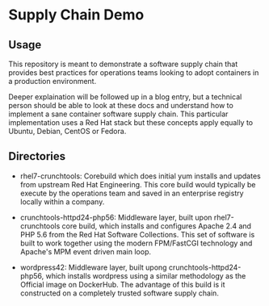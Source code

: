Supply Chain Demo
======================================

Usage
-----
This repository is meant to demonstrate a software supply chain that provides best practices for operations teams looking to  adopt containers in a production environment. 

Deeper explaination will be followed up in a blog entry, but a technical person should be able to look at these docs and understand how to implement a sane container software supply chain. This particular implementation uses a Red Hat stack but these concepts apply equally to Ubuntu, Debian, CentOS or Fedora. 

Directories
-----------

* rhel7-crunchtools: Corebuild which does initial yum installs and updates from upstream Red Hat Engineering. This core build would typically be execute by the operations team and saved in an enterprise registry locally within a company.

* crunchtools-httpd24-php56: Middleware layer, built upon rhel7-crunchtools core build, which installs and configures Apache 2.4 and PHP 5.6 from the Red Hat Software Collections. This set of software is built to work together using the modern FPM/FastCGI technology and Apache's MPM event driven main loop.

* wordpress42: Middleware layer, built upong crunchtools-httpd24-php56, which installs wordpress using a similar methodology as the Official image on DockerHub. The advantage of this build is it constructed on a completely trusted software supply chain.
